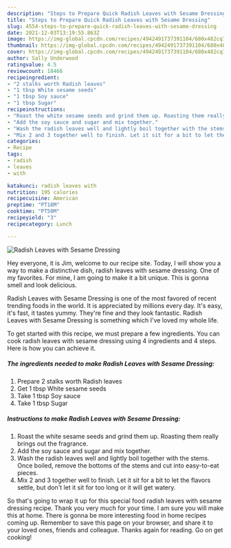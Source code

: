 ```yaml
---
description: "Steps to Prepare Quick Radish Leaves with Sesame Dressing"
title: "Steps to Prepare Quick Radish Leaves with Sesame Dressing"
slug: 4554-steps-to-prepare-quick-radish-leaves-with-sesame-dressing
date: 2021-12-03T13:19:55.863Z
image: https://img-global.cpcdn.com/recipes/4942491737391104/680x482cq70/radish-leaves-with-sesame-dressing-recipe-main-photo.jpg
thumbnail: https://img-global.cpcdn.com/recipes/4942491737391104/680x482cq70/radish-leaves-with-sesame-dressing-recipe-main-photo.jpg
cover: https://img-global.cpcdn.com/recipes/4942491737391104/680x482cq70/radish-leaves-with-sesame-dressing-recipe-main-photo.jpg
author: Sally Underwood
ratingvalue: 4.5
reviewcount: 18466
recipeingredient:
- "2 stalks worth Radish leaves"
- "1 tbsp White sesame seeds"
- "1 tbsp Soy sauce"
- "1 tbsp Sugar"
recipeinstructions:
- "Roast the white sesame seeds and grind them up. Roasting them really brings out the fragrance."
- "Add the soy sauce and sugar and mix together."
- "Wash the radish leaves well and lightly boil together with the stems. Once boiled, remove the bottoms of the stems and cut into easy-to-eat pieces."
- "Mix 2 and 3 together well to finish. Let it sit for a bit to let the flavors settle, but don&#39;t let it sit for too long or it will get watery."
categories:
- Recipe
tags:
- radish
- leaves
- with

katakunci: radish leaves with 
nutrition: 195 calories
recipecuisine: American
preptime: "PT18M"
cooktime: "PT50M"
recipeyield: "3"
recipecategory: Lunch

---
```



![Radish Leaves with Sesame Dressing](https://img-global.cpcdn.com/recipes/4942491737391104/680x482cq70/radish-leaves-with-sesame-dressing-recipe-main-photo.jpg)

Hey everyone, it is Jim, welcome to our recipe site. Today, I will show you a way to make a distinctive dish, radish leaves with sesame dressing. One of my favorites. For mine, I am going to make it a bit unique. This is gonna smell and look delicious.



Radish Leaves with Sesame Dressing is one of the most favored of recent trending foods in the world. It is appreciated by millions every day. It's easy, it's fast, it tastes yummy. They're fine and they look fantastic. Radish Leaves with Sesame Dressing is something which I've loved my whole life.


To get started with this recipe, we must prepare a few ingredients. You can cook radish leaves with sesame dressing using 4 ingredients and 4 steps. Here is how you can achieve it.

<!--inarticleads1-->

##### The ingredients needed to make Radish Leaves with Sesame Dressing:

1. Prepare 2 stalks worth Radish leaves
1. Get 1 tbsp White sesame seeds
1. Take 1 tbsp Soy sauce
1. Take 1 tbsp Sugar




<!--inarticleads2-->

##### Instructions to make Radish Leaves with Sesame Dressing:

1. Roast the white sesame seeds and grind them up. Roasting them really brings out the fragrance.
1. Add the soy sauce and sugar and mix together.
1. Wash the radish leaves well and lightly boil together with the stems. Once boiled, remove the bottoms of the stems and cut into easy-to-eat pieces.
1. Mix 2 and 3 together well to finish. Let it sit for a bit to let the flavors settle, but don&#39;t let it sit for too long or it will get watery.




So that's going to wrap it up for this special food radish leaves with sesame dressing recipe. Thank you very much for your time. I am sure you will make this at home. There is gonna be more interesting food in home recipes coming up. Remember to save this page on your browser, and share it to your loved ones, friends and colleague. Thanks again for reading. Go on get cooking!

